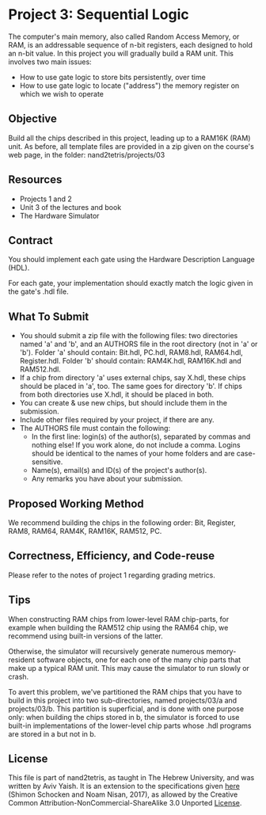 # Project 3: Sequential Logic

The computer's main memory, also called Random Access Memory, or RAM, is an
addressable sequence of n-bit registers, each designed to hold an n-bit value.
In this project you will gradually build a RAM unit.
This involves two main issues:

- How to use gate logic to store bits persistently, over time
- How to use gate logic to locate ("address") the memory register on which we
  wish to operate

## Objective

Build all the chips described in this project, leading up to a RAM16K (RAM) unit.
As before, all template files are provided in a zip given on the course's web
page, in the folder: nand2tetris/projects/03

## Resources

- Projects 1 and 2
- Unit 3 of the lectures and book
- The Hardware Simulator

## Contract

You should implement each gate using the Hardware Description Language (HDL).

For each gate, your implementation should exactly match the logic given in
the gate's .hdl file.

## What To Submit

- You should submit a zip file with the following files:
  two directories named 'a' and 'b', and an AUTHORS file in the root directory
  (not in 'a' or 'b').
  Folder 'a' should contain: Bit.hdl, PC.hdl, RAM8.hdl, RAM64.hdl, Register.hdl.
  Folder 'b' should contain: RAM4K.hdl, RAM16K.hdl and RAM512.hdl.
- If a chip from directory 'a' uses external chips, say X.hdl, these chips
  should be placed in 'a', too. The same goes for directory 'b'. If chips from
  both directories use X.hdl, it should be placed in both.
- You can create & use new chips, but should include them in the submission.
- Include other files required by your project, if there are any.
- The AUTHORS file must contain the following:
  - In the first line: login(s) of the author(s), separated by commas and
    nothing else! If you work alone, do not include a comma.
    Logins should be identical to the names of your home folders and are
    case-sensitive.
  - Name(s), email(s) and ID(s) of the project's author(s).
  - Any remarks you have about your submission.

## Proposed Working Method

We recommend building the chips in the following order:
Bit, Register, RAM8, RAM64, RAM4K, RAM16K, RAM512, PC.

## Correctness, Efficiency, and Code-reuse

Please refer to the notes of project 1 regarding grading metrics.

## Tips

When constructing RAM chips from lower-level RAM chip-parts, for example when
building the RAM512 chip using the RAM64 chip, we recommend using built-in
versions of the latter.

Otherwise, the simulator will recursively generate numerous memory-resident
software objects, one for each one of the many chip parts that make up a typical
RAM unit. This may cause the simulator to run slowly or crash.

To avert this problem, we've partitioned the RAM chips that you have to build in
this project into two sub-directories, named projects/03/a and projects/03/b.
This partition is superficial, and is done with one purpose only: when building
the chips stored in b, the simulator is forced to use built-in implementations
of the lower-level chip parts whose .hdl programs are stored in a but not in b.

## License

This file is part of nand2tetris, as taught in The Hebrew University, and
was written by Aviv Yaish. It is an extension to the specifications given
[here](https://www.nand2tetris.org) (Shimon Schocken and Noam Nisan, 2017),
as allowed by the Creative Common Attribution-NonCommercial-ShareAlike 3.0
Unported [License](https://creativecommons.org/licenses/by-nc-sa/3.0/).
